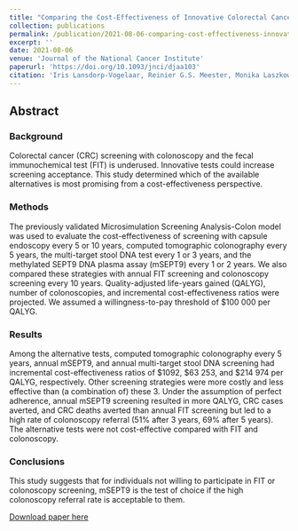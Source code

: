 ```yaml
---
title: "Comparing the Cost-Effectiveness of Innovative Colorectal Cancer Screening Tests"
collection: publications
permalink: /publication/2021-08-06-comparing-cost-effectiveness-innovative
excerpt: ''
date: 2021-08-06
venue: 'Journal of the National Cancer Institute'
paperurl: 'https://doi.org/10.1093/jnci/djaa103'
citation: 'Iris Lansdorp-Vogelaar, Reinier G.S. Meester, Monika Laszkowska, Fernando Elisabeth F P Peterse, PhD, Reinier G S Meester, PhD, Lucie de Jonge, MSc, Amir-Houshang Omidvari, MD, Fernando Alarid-Escudero, PhD, Amy B Knudsen, PhD, Ann G Zauber, PhD, Iris Lansdorp-Vogelaar, PhD, Comparing the Cost-Effectiveness of Innovative Colorectal Cancer Screening Tests, JNCI: Journal of the National Cancer Institute, Volume 113, Issue 2, February 2021, Pages 154–161, https://doi.org/10.1093/jnci/djaa103'
---
```

## Abstract
### Background
Colorectal cancer (CRC) screening with colonoscopy and the fecal immunochemical test (FIT) is underused. Innovative tests could increase screening acceptance. This study determined which of the available alternatives is most promising from a cost-effectiveness perspective.

### Methods
The previously validated Microsimulation Screening Analysis-Colon model was used to evaluate the cost-effectiveness of screening with capsule endoscopy every 5 or 10 years, computed tomographic colonography every 5 years, the multi-target stool DNA test every 1 or 3 years, and the methylated SEPT9 DNA plasma assay (mSEPT9) every 1 or 2 years. We also compared these strategies with annual FIT screening and colonoscopy screening every 10 years. Quality-adjusted life-years gained (QALYG), number of colonoscopies, and incremental cost-effectiveness ratios were projected. We assumed a willingness-to-pay threshold of &#36;100 000 per QALYG.

### Results
Among the alternative tests, computed tomographic colonography every 5 years, annual mSEPT9, and annual multi-target stool DNA screening had incremental cost-effectiveness ratios of &#36;1092, &#36;63 253, and &#36;214 974 per QALYG, respectively. Other screening strategies were more costly and less effective than (a combination of) these 3. Under the assumption of perfect adherence, annual mSEPT9 screening resulted in more QALYG, CRC cases averted, and CRC deaths averted than annual FIT screening but led to a high rate of colonoscopy referral (51% after 3 years, 69% after 5 years). The alternative tests were not cost-effective compared with FIT and colonoscopy.

### Conclusions
This study suggests that for individuals not willing to participate in FIT or colonoscopy screening, mSEPT9 is the test of choice if the high colonoscopy referral rate is acceptable to them.

[Download paper here](https://doi.org/10.1093/jnci/djaa103)